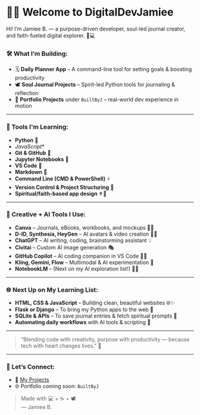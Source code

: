 # 👩‍💻 Welcome to DigitalDevJamiee

Hi! I’m Jamiee B. — a purpose-driven developer, soul-led journal creator, and faith-fueled digital explorer. 🌿💻

### 🛠️ What I’m Building:
- 🗓️ **Daily Planner App** – A command-line tool for setting goals & boosting productivity
- 🕊️ **Soul Journal Projects** – Spirit-led Python tools for journaling & reflection
- 🚀 **Portfolio Projects** under `BuiltByJ` – real-world dev experience in motion

---

### 🔧 Tools I'm Learning:
- **Python** 🐍
- *JavaScript**  
- **Git & GitHub** 🔗  
- **Jupyter Notebooks** 📓  
- **VS Code** 🎨  
- **Markdown** 📝  
- **Command Line (CMD & PowerShell)** ⚡  
- **Version Control & Project Structuring** 🧭  
- **Spiritual/faith-based app design** ✝️💫  

---

### 🧠 Creative + AI Tools I Use:
- **Canva** – Journals, eBooks, workbooks, and mockups 🎨📘  
- **D-ID, Synthesia, HeyGen** – AI avatars & video creation 🎥🤖  
- **ChatGPT** – AI writing, coding, brainstorming assistant 💡  
- **Civitai** – Custom AI image generation 🎭  
- **GitHub Copilot** – AI coding companion in VS Code 🧞‍♂️  
- **Kling, Gemini, Flow** – Multimodal & AI experimentation 🧬  
- **NotebookLM** – (Next on my AI exploration list!) 📓🤖  

---

### 🌐 Next Up on My Learning List:
- **HTML, CSS & JavaScript** – Building clean, beautiful websites 🌐✨  
- **Flask or Django** – To bring my Python apps to the web 🚀  
- **SQLite & APIs** – To save journal entries & fetch spiritual prompts 📡  
- **Automating daily workflows** with AI tools & scripting 🔄

---

> “Blending code with creativity, purpose with productivity — because tech with heart changes lives.” 💖

---

### 🙌 Let’s Connect:
- 💼 [My Projects](https://github.com/DigitalDevJamiee?tab=repositories)
- 🌐 Portfolio coming soon: `BuiltByJ`

> Made with 💻 + ☕ + 🕊️  
> — Jamiee B.
